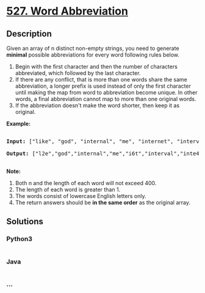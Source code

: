 # [527. Word Abbreviation](https://leetcode.com/problems/word-abbreviation)



## Description

<p>Given an array of n distinct non-empty strings, you need to generate <b>minimal</b> possible abbreviations for every word following rules below.</p>



<ol>

<li>Begin with the first character and then the number of characters abbreviated, which followed by the last character.</li>

<li>If there are any conflict, that is more than one words share the same abbreviation, a longer prefix is used instead of only the first character until making the map from word to abbreviation become unique. In other words, a final abbreviation cannot map to more than one original words.</li>

<li> If the abbreviation doesn't make the word shorter, then keep it as original.</li>

</ol>



<p><b>Example:</b><br />

<pre>

<b>Input:</b> ["like", "god", "internal", "me", "internet", "interval", "intension", "face", "intrusion"]

<b>Output:</b> ["l2e","god","internal","me","i6t","interval","inte4n","f2e","intr4n"]

</pre>

</p>





<b>Note:</b> 

<ol>

<li> Both n and the length of each word will not exceed 400.</li>

<li> The length of each word is greater than 1.</li>

<li> The words consist of lowercase English letters only.</li>

<li> The return answers should be <b>in the same order</b> as the original array.</li>

</ol>

## Solutions

<!-- tabs:start -->

### **Python3**

```python

```

### **Java**

```java

```

### **...**

```

```

<!-- tabs:end -->
